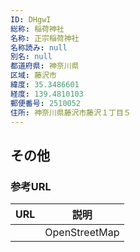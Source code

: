 ```yaml
---
ID: DHgwI
総称: 稲荷神社
名称: 正宗稲荷神社
名称読み: null
別名: null
都道府県: 神奈川県
区域: 藤沢市
緯度: 35.3486601
経度: 139.4810103
郵便番号: 2510052
住所: 神奈川県藤沢市藤沢１丁目５
---
```


## その他

### 参考URL

| URL | 説明          |
| --- | ------------- |
|     | OpenStreetMap |
